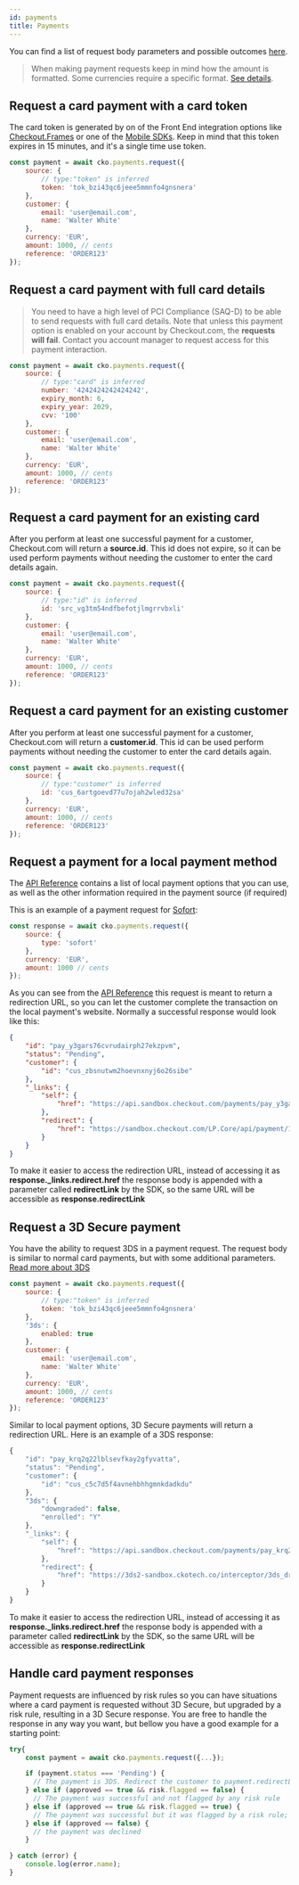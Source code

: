 ```yaml
---
id: payments
title: Payments
---
```


You can find a list of request body parameters and possible outcomes [here](https://api-reference.checkout.com/#tag/Payments/paths/~1payments/post).

> When making payment requests keep in mind how the amount is formatted. Some currencies require a specific format. [See details](https://docs.checkout.com/docs/calculating-the-value).

## Request a card payment with a **card token**

The card token is generated by on of the Front End integration options like [Checkout.Frames](https://docs.checkout.com/docs/frames) or one of the [Mobile SDKs](https://docs.checkout.com/docs/sdks#section-mobile-sdk-libraries). Keep in mind that this token expires in 15 minutes, and it's a single time use token.

```js
const payment = await cko.payments.request({
    source: {
        // type:"token" is inferred
        token: 'tok_bzi43qc6jeee5mmnfo4gnsnera'
    },
    customer: {
        email: 'user@email.com',
        name: 'Walter White'
    },
    currency: 'EUR',
    amount: 1000, // cents
    reference: 'ORDER123'
});
```

## Request a card payment with **full card details**

> You need to have a high level of PCI Compliance (SAQ-D) to be able to send requests with full card details. Note that unless this payment option is enabled on your account by Checkout.com, the **requests will fail**. Contact you account manager to request access for this payment interaction.

```js
const payment = await cko.payments.request({
    source: {
        // type:"card" is inferred
        number: '4242424242424242',
        expiry_month: 6,
        expiry_year: 2029,
        cvv: '100'
    },
    customer: {
        email: 'user@email.com',
        name: 'Walter White'
    },
    currency: 'EUR',
    amount: 1000, // cents
    reference: 'ORDER123'
});
```

## Request a card payment for **an existing card**

After you perform at least one successful payment for a customer, Checkout.com will return a **source.id**. This id does not expire, so it can be used perform payments without needing the customer to enter the card details again.

```js
const payment = await cko.payments.request({
    source: {
        // type:"id" is inferred
        id: 'src_vg3tm54ndfbefotjlmgrrvbxli'
    },
    customer: {
        email: 'user@email.com',
        name: 'Walter White'
    },
    currency: 'EUR',
    amount: 1000, // cents
    reference: 'ORDER123'
});
```

## Request a card payment for **an existing customer**

After you perform at least one successful payment for a customer, Checkout.com will return a **customer.id**.
This id can be used perform payments without needing the customer to enter the card details again.

```js
const payment = await cko.payments.request({
    source: {
        // type:"customer" is inferred
        id: 'cus_6artgoevd77u7ojah2wled32sa'
    },
    currency: 'EUR',
    amount: 1000, // cents
    reference: 'ORDER123'
});
```

## Request a payment for a **local payment method**

The [API Reference](https://api-reference.checkout.com/#tag/Payments/paths/~1payments/post) contains a list of local payment options that you can use, as well as the other information required in the payment source (if required)

This is an example of a payment request for [Sofort](https://docs.checkout.com/docs/sofort):

```js
const response = await cko.payments.request({
    source: {
        type: 'sofort'
    },
    currency: 'EUR',
    amount: 1000 // cents
});
```

As you can see from the [API Reference](https://api-reference.checkout.com/#tag/Payments/paths/~1payments/post) this request is meant to return a redirection URL, so you can let the customer complete the transaction on the local payment's website. Normally a successful response would look like this:

```json
{
    "id": "pay_y3gars76cvrudairph27ekzpvm",
    "status": "Pending",
    "customer": {
        "id": "cus_zbsnutwm2hoevnxnyj6o26sibe"
    },
    "_links": {
        "self": {
            "href": "https://api.sandbox.checkout.com/payments/pay_y3gars76cvrudairph27ekzpvm"
        },
        "redirect": {
            "href": "https://sandbox.checkout.com/LP.Core/api/payment/191952"
        }
    }
}
```

To make it easier to access the redirection URL, instead of accessing it as **response.\_links.redirect.href** the response body is appended with a parameter called **redirectLink** by the SDK, so the same URL will be accessible as **response.redirectLink**

## Request a **3D Secure payment**

You have the ability to request 3DS in a payment request. The request body is similar to normal card payments, but with some additional parameters. [Read more about 3DS](https://docs.checkout.com/docs/3d-secure-payments)

```js
const payment = await cko.payments.request({
    source: {
        // type:"token" is inferred
        token: 'tok_bzi43qc6jeee5mmnfo4gnsnera'
    },
    '3ds': {
        enabled: true
    },
    customer: {
        email: 'user@email.com',
        name: 'Walter White'
    },
    currency: 'EUR',
    amount: 1000, // cents
    reference: 'ORDER123'
});
```

Similar to local payment options, 3D Secure payments will return a redirection URL. Here is an example of a 3DS response:

```js
{
    "id": "pay_krq2q22lblsevfkay2gfyvatta",
    "status": "Pending",
    "customer": {
        "id": "cus_c5c7d5f4avnehbhhgmnkdadkdu"
    },
    "3ds": {
        "downgraded": false,
        "enrolled": "Y"
    },
    "_links": {
        "self": {
            "href": "https://api.sandbox.checkout.com/payments/pay_krq2q22lblsevfkay2gfyvatta"
        },
        "redirect": {
            "href": "https://3ds2-sandbox.ckotech.co/interceptor/3ds_dr6us33uu57utjwh7yl5szcgqy"
        }
    }
}
```

To make it easier to access the redirection URL, instead of accessing it as **response.\_links.redirect.href** the response body is appended with a parameter called **redirectLink** by the SDK, so the same URL will be accessible as **response.redirectLink**

## Handle card payment responses

Payment requests are influenced by risk rules so you can have situations where a card payment is requested without 3D Secure, but upgraded by a risk rule, resulting in a 3D Secure response. You are free to handle the response in any way you want, but bellow you have a good example for a starting point:

```js
try{
    const payment = await cko.payments.request({...});

    if (payment.status === 'Pending') {
      // The payment is 3DS. Redirect the customer to payment.redirectLink
    } else if (approved == true && risk.flagged == false) {
      // The payment was successful and not flagged by any risk rule
    } else if (approved == true && risk.flagged == true) {
      // The payment was successful but it was flagged by a risk rule; this means you have to manually decide if you want to capture it or void it
    } else if (approved == false) {
      // the payment was declined
    }

} catch (error) {
    console.log(error.name);
}
```
